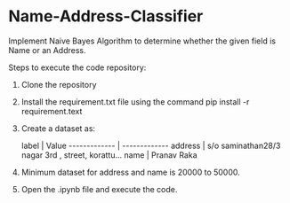 # Name-Address-Classifier
Implement Naive Bayes Algorithm to determine whether the given field is Name or an Address.

Steps to execute the code repository:
1. Clone the repository
2. Install the requirement.txt file using the command pip install -r requirement.text
3. Create a dataset as:
    
    label       |      Value
  ------------- | -------------
  address       | s/o saminathan28/3 nagar 3rd , street, korattu...
  name          | Pranav Raka
 
 4. Minimum dataset for address and name is 20000 to 50000.
 5. Open the .ipynb file and execute the code.
